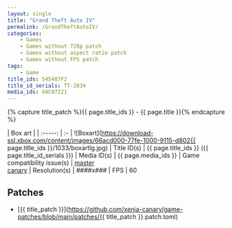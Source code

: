 ```yaml
---
layout: single
title: "Grand Theft Auto IV"
permalink: /GrandTheftAutoIV/
categories:
    - Games
    - Games without 720p patch
    - Games without aspect ratio patch
    - Games without FPS patch
tags:
    - Game
title_ids: 545407F2
title_id_serials: TT-2034
media_ids: 6AC07221
---
```

{% capture title_patch %}{{ page.title_ids }} - {{ page.title }}{% endcapture %}

| Box art                     |
| :-----:                     | :-
| ![Boxart](https://download-ssl.xbox.com/content/images/66acd000-77fe-1000-9115-d802{{ page.title_ids }}/1033/boxartlg.jpg)
| Title ID(s)                 | {{ page.title_ids }} ({{ page.title_id_serials }})
| Media ID(s)                 | {{ page.media_ids }}
| Game compatibility issue(s) | [master](https://github.com/xenia-project/game-compatibility/issues/427)<br>[canary](https://github.com/xenia-canary/game-compatibility/issues/14)
| Resolution(s)               | ####x###
| FPS                         | 60

## Patches
* [{{ title_patch }}](https://github.com/xenia-canary/game-patches/blob/main/patches/{{ title_patch }}.patch.toml)

